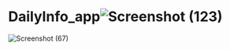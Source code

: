 # DailyInfo_app![Screenshot (123)](https://github.com/Kshitij-cse/DailyInfo_app/assets/112082411/ca6c88b4-2863-4898-9407-5c171be61422)
![Screenshot (67)](https://github.com/Kshitij-cse/DailyInfo_app/assets/112082411/8ddcc772-e3c9-4f2d-8b44-73bebc5068cb)
